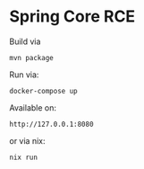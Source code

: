 # Spring Core RCE

Build via
```
mvn package
```

Run via:

```
docker-compose up
```

Available on: 
```
http://127.0.0.1:8080
```

or via nix:
```
nix run
```